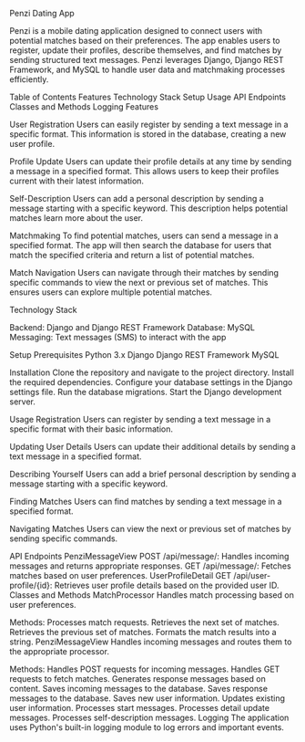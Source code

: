 Penzi Dating App

Penzi is a mobile dating application designed to connect users with potential matches based on their preferences. The app enables users to register, update their profiles, describe themselves, and find matches by sending structured text messages. Penzi leverages Django, Django REST Framework, and MySQL to handle user data and matchmaking processes efficiently.

Table of Contents
Features
Technology Stack
Setup
Usage
API Endpoints
Classes and Methods
Logging
Features

User Registration
Users can easily register by sending a text message in a specific format. This information is stored in the database, creating a new user profile.

Profile Update
Users can update their profile details at any time by sending a message in a specified format. This allows users to keep their profiles current with their latest information.

Self-Description
Users can add a personal description by sending a message starting with a specific keyword. This description helps potential matches learn more about the user.

Matchmaking
To find potential matches, users can send a message in a specified format. The app will then search the database for users that match the specified criteria and return a list of potential matches.

Match Navigation
Users can navigate through their matches by sending specific commands to view the next or previous set of matches. This ensures users can explore multiple potential matches.



Technology Stack

Backend: Django and Django REST Framework
Database: MySQL
Messaging: Text messages (SMS) to interact with the app

Setup
Prerequisites
Python 3.x
Django
Django REST Framework
MySQL

Installation
Clone the repository and navigate to the project directory.
Install the required dependencies.
Configure your database settings in the Django settings file.
Run the database migrations.
Start the Django development server.

Usage
Registration
Users can register by sending a text message in a specific format with their basic information.

Updating User Details
Users can update their additional details by sending a text message in a specified format.

Describing Yourself
Users can add a brief personal description by sending a message starting with a specific keyword.

Finding Matches
Users can find matches by sending a text message in a specified format.

Navigating Matches
Users can view the next or previous set of matches by sending specific commands.

API Endpoints
PenziMessageView
POST /api/message/: Handles incoming messages and returns appropriate responses.
GET /api/message/: Fetches matches based on user preferences.
UserProfileDetail
GET /api/user-profile/{id}: Retrieves user profile details based on the provided user ID.
Classes and Methods
MatchProcessor
Handles match processing based on user preferences.

Methods:
Processes match requests.
Retrieves the next set of matches.
Retrieves the previous set of matches.
Formats the match results into a string.
PenziMessageView
Handles incoming messages and routes them to the appropriate processor.

Methods:
Handles POST requests for incoming messages.
Handles GET requests to fetch matches.
Generates response messages based on content.
Saves incoming messages to the database.
Saves response messages to the database.
Saves new user information.
Updates existing user information.
Processes start messages.
Processes detail update messages.
Processes self-description messages.
Logging
The application uses Python's built-in logging module to log errors and important events.

